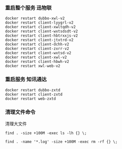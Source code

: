 
### 重启整个服务  迅物联

    docker restart dubbo-xwl-v2
    docker restart client-lyygrl-v2
    docker restart client-xwltqdh-v2
    docker restart client-wxtsdsdt-v2
    docker restart client-hbtrxxjs-v2
    docker restart client-jtxtrd-v2
    docker restart client-dchh-v2
    docker restart client-zxrr-v2
    docker restart client-wxtsd-v2
    docker restart client-xwl-v2
    docker restart client-hbwh-v2
    docker restart xwl-web-v2

    
### 重启服务 知讯通达

    docker restart dubbo-zxtd
    docker restart client-zxtd
    docker restart web-zxtd
    

### 清理文件命令

    

清理大文件

    find . -size +100M -exec ls -lh {} \;

    find . -name '*.log' -size +100M -exec rm -rf {} \;

